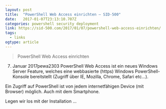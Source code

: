 ```yaml
---
layout: post 
title:  "PowerShell Web Access einrichten – SID-500" 
date:   2017-01-07T23:13:10.707Z 
categories: powershell security deployment
link: https://sid-500.com/2017/01/07/powershell-web-access-einrichten/ 
tags:
  - links
ogtype: article 
---
```


> PowerShell Web Access einrichten

7. Januar 2017pewa2303
PowerShell Web Access ist ein neues Windows Server Feature, welches eine webbasierte (https) Windows PowerShell-Konsole bereitstellt (Zugriff über IE, Mozilla, Chrome, Safari etc…).

Ein Zugriff auf PowerShell ist von jedem internetfähigen Device (mit Browser) möglich. Auch mit dem Smartphone.

Legen wir los mit der Installation …